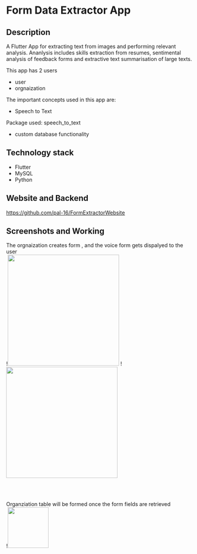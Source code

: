 
# Form Data Extractor App


## Description

A Flutter App for extracting text from images and performing relevant analysis. Ananlysis includes skills extraction from resumes, sentimental analysis of feedback forms and extractive text summarisation of large texts.

This app has 2 users
 - user 
 - orgnaization
 
The important concepts used in this app are: 

* Speech to Text 

Package used: speech_to_text
 
* custom database functionality 

## Technology stack
* Flutter
* MySQL
* Python
  


## Website and Backend
https://github.com/pal-16/FormExtractorWebsite

## Screenshots and Working

The orgnaization creates form , and the voice form gets dispalyed to the user<br>
!<img src="https://github.com/pal-16/FormDataExtractorApp/blob/master/images/cmd.jpeg" height = 300/> 
!<img src="https://github.com/pal-16/FormDataExtractorApp/blob/master/images/retrieved-form.JPG" height = 300/>

<br>
<br>


Organziation table will be formed once the form fields are retrieved<br>
!<img src="https://github.com/pal-16/FormDataExtractorApp/blob/master/images/command-line.JPG" height = 110 /> 









